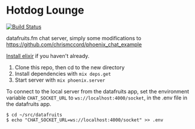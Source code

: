 # Hotdog Lounge

[![Build Status](https://img.shields.io/travis/datafruits/hotdog_lounge.svg?style=flat)](http://travis-ci.org/datafruits/hotdog_lounge)

datafruits.fm chat server, simply some modifications to
https://github.com/chrismccord/phoenix_chat_example

[Install elixir](https://elixir-lang.org/install.html) if you haven't already.

1. Clone this repo, then cd to the new directory
2. Install dependencies with `mix deps.get`
3. Start server with `mix phoenix.server`

To connect to the local server from the datafruits app, set the environment variable `CHAT_SOCKET_URL` to `ws://localhost:4000/socket`, in the .env file in the datafruits app.

```
$ cd ~/src/datafruits
$ echo "CHAT_SOCKET_URL=ws://localhost:4000/socket" >> .env
```
